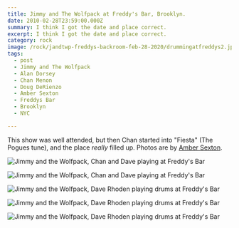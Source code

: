 ```yaml
---
title: Jimmy and The Wolfpack at Freddy's Bar, Brooklyn.
date: 2010-02-28T23:59:00.000Z
summary: I think I got the date and place correct.
excerpt: I think I got the date and place correct.
category: rock
image: /rock/jandtwp-freddys-backroom-feb-28-2020/drummingatfreddys2.jpg
tags:
  - post
  - Jimmy and The Wolfpack
  - Alan Dorsey
  - Chan Menon
  - Doug DeRienzo
  - Amber Sexton
  - Freddys Bar
  - Brooklyn
  - NYC

---
```


This show was well attended, but then Chan started into "Fiesta" (The Pogues tune), and the place _really_ filled up.
Photos are by [Amber Sexton](https://ambersexton.com). 

![Jimmy and the Wolfpack, Chan and Dave playing at Freddy's Bar](/static/img/rock/jandtwp-freddys-backroom-feb-28-2020/drummingatfreddys2.jpg "Jimmy and the Wolfpack, Chan and Dave playing at Freddy's Bar")

![Jimmy and the Wolfpack, Chan and Dave playing at Freddy's Bar](/static/img/rock/jandtwp-freddys-backroom-feb-28-2020/drummingatfreddys2.jpg "Jimmy and the Wolfpack, Chan and Dave playing at Freddy's Bar")

![Jimmy and the Wolfpack, Dave Rhoden playing drums at Freddy's Bar](/static/img/rock/jandtwp-freddys-backroom-feb-28-2020/jandtwp-freddys-1-jun-3-2009.jpg "Jimmy and the Wolfpack, Dave Rhoden playing drums at Freddy's Bar")

![Jimmy and the Wolfpack, Dave Rhoden playing drums at Freddy's Bar](/static/img/rock/jandtwp-freddys-backroom-feb-28-2020/jandtwp-freddys-2-jun-3-2009.jpg "Jimmy and the Wolfpack, Dave Rhoden playing drums at Freddy's Bar")

![Jimmy and the Wolfpack, Dave Rhoden playing drums at Freddy's Bar](/static/img/rock/jandtwp-freddys-backroom-feb-28-2020/jandtwp-freddys-3-jun-3-2009.jpg "Jimmy and the Wolfpack, Dave Rhoden playing drums at Freddy's Bar")

